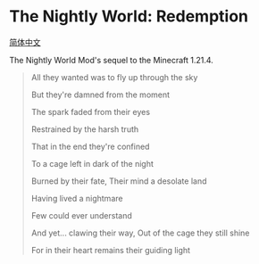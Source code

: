 # The Nightly World: Redemption

[简体中文](README_ZH.md)

The Nightly World Mod's sequel to the Minecraft 1.21.4.

> All they wanted was to fly up through the sky
> 
> But they're damned from the moment 
> 
> The spark faded from their eyes
> 
> Restrained by the harsh truth
>
> That in the end they're confined
>
> To a cage left in dark of the night
>
> Burned by their fate, Their mind a desolate land
>
> Having lived a nightmare
> 
> Few could ever understand
>
> And yet... clawing their way, Out of the cage they still shine
> 
> For in their heart remains their guiding light